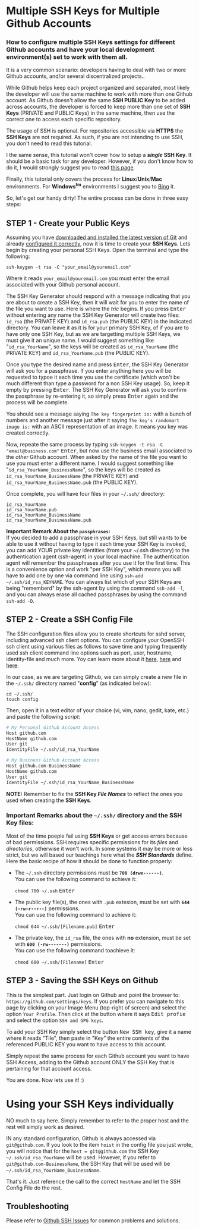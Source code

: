 # Multiple SSH Keys for Multiple Github Accounts
### How to configure multiple SSH Keys settings for different Github accounts and have your local development environment(s) set to work with them all.

It is a very common scenario: developers having to deal with two or more Github accounts, and/or several discentralized projects..

While Github helps keep each project organized and separated, most likely the developer will use the same machine to work with more than one Github account. As Github doesn't allow the same **SSH PUBLIC Key** to be added across accounts, the developer is forced to keep more than one set of **SSH Keys** (PRIVATE and PUBLIC Keys) in the same machine, then use the correct one to access each specific repository.

The usage of SSH is optional. For repositories accessible via **HTTPS** the **SSH Keys** are not required. As such, if you are not intending to use SSH, you don't need to read this tutorial.

I the same sense, this tutorial won't cover how to setup a **_single_ SSH Key**. It should be a basic task for any developer. However, if you don't know how to do it, I would strongly suggest you to read <a href="https://help.github.com/articles/generating-a-new-ssh-key-and-adding-it-to-the-ssh-agent/" target="_blank">this page</a>. 

Finally, this tutorial only covers the process for **Linux**/**Unix**/**Mac** environments. For <b>Windows<sup>tm</sup></b> environments I suggest you to <a href="http://www.bing.com/search?q=Setting+up+Git+and+GitHub+for+development+on+Windows&go=Submit&qs=n&form=QBLH&pq=setting+up+git+and+github+for+development+on+windows&sc=0-52&sp=-1&sk=&cvid=FC7B8D05F6D64B4D8B3B487FC862CD24" target="_blank">Bing</a> it.

So, let's get our handy dirty! The entire process can be done in three easy steps:


STEP 1 - Create your Public Keys
---------------------------------

Assuming you have <a href="https://git-scm.com/downloads" target="_blank">downloaded and installed the latest version of Git</a> and already <a href="https://git-scm.com/book/uz/v2/Customizing-Git-Git-Configuration#_git_config" target="_blank">configured it correctly</a>, now it is time to create your **SSH Keys**. Lets begin by creating your personal SSH Keys. Open the terminal and type the following: 

```shell
ssh-keygen -t rsa -C "your_email@youremail.com"
```
Where it reads `your_email@youremail.com` you must enter the email associated with your Github personal account.

The SSH Key Generator should respond with a message indicating that you are about to create a SSH Key, then it will wait for you to enter the name of the file you want to use. Here is where the _tric_ begins. If you press <kbd>Enter</kbd> without entering any name the SSH Key Generator will create two files: `id_rsa` (the PRIVATE KEY) and `id_rsa.pub` (the PUBLIC KEY) in the indicated directory. You can leave it as it is for your primary SSH Key, of if you are to have only one SSH Key, but as we are targetting multiple SSH Keys, we must give it an unique name. I would suggest something like "`id_rsa_YourName`", so the keys will be created as `id_rsa_YourName` (the PRIVATE KEY) and `id_rsa_YourName.pub` (the PUBLIC KEY).

Once you type the desired name and press <kbd>Enter</kbd>, the SSH Key Generator will ask you for a passphrase. If you enter anything here you will be requested to typoe it each time you use the certificate (which won't be much different than type a password for a non SSH Key usage). So, keep it empty by pressing <kbd>Enter</kbd>. The SSH Key Generator will ask you to confirm the passphrase by re-entering it, so simply press <kbd>Enter</kbd> again and the process will be complete.

You should see a message saying `The key fingerprint is:` with a bunch of numbers and another message just after it saying `The key's randomart image is:` with an ASCII representation of an image. It means you key was created correctly.

Now, repeate the same process by typing `ssh-keygen -t rsa -C "email@business.com"` <kbd>Enter</kbd>, but now use the business emaill associated to the _other_ Github account. When asked by the name of the file you want to use you must enter a different name. I would suggest something like "`id_rsa_YourName_BusinessName`", so the keys will be created as `id_rsa_YourName_BusinessName` (the PRIVATE KEY) and `id_rsa_YourName_BusinessName.pub` (the PUBLIC KEY).

Once complete, you will have four files in your `~/.ssh/` directory:

```
id_rsa_YourName
id_rsa_YourName.pub
id_rsa_YourName_BusinessName
id_rsa_YourName_BusinessName.pub
```

**Important Remark About the `passphrases`:**  
If you decided to add a passphrase in your SSH Keys, but still wants to be able to use it without having to type it each time your SSH Key is invoked, you can add YOUR private key identities (from your ~/.ssh directory) to the authentication agent (ssh-agent) in your local machine. The authentication agent will remember the passphrases after you use it for the first time. This is a convenience option and work "per SSH Key", which means you will have to add one by one via command line using `ssh-add ~/.ssh/id_rsa_KEYNAME`. You can always list which of your SSH Keys are being "rememberd" by the ssh-agent by using the command `ssh-add -l`, and you can always erase all cached passphrases by using the command `ssh-add -D`.


STEP 2 - Create a SSH Config File
---------------------------------

The SSH configuration files allow you to create shortcuts for sshd server, including advanced ssh client options. You can configure your OpenSSH ssh client using various files as follows to save time and typing frequently used ssh client command line options such as port, user, hostname, identity-file and much more. Yoy can learn more about it <a href="http://www.cyberciti.biz/faq/create-ssh-config-file-on-linux-unix/" target="_blank">here</a>, <a href="https://sanctum.geek.nz/arabesque/uses-for-ssh-config/" target="_blank">here</a> and <a href="http://linux.die.net/man/5/ssh_config" target="_blank">here</a>.

In our case, as we are targeting Github, we can simply create a new file in the `~/.ssh/` directory named "**config**" (as indicated below):

```shell
cd ~/.ssh/
touch config
```

Then, open it in a text editor of your choice (vi, vim, nano, gedit, kate, etc.) and paste the following _script_:

```bash
# My Personal Github Account Access
Host github.com
HostName github.com
User git
IdentityFile ~/.ssh/id_rsa_YourName

# My Business Github Account Access
Host github.com-BusinessName
HostName github.com
User git
IdentityFile ~/.ssh/id_rsa_YourName_BusinessName
```

**NOTE:** Remember to fix the **SSH Key _File Names_** to reflect the ones you used when creating the **SSH Keys**.

### Important Remarks about the `~/.ssh/` directory and the **SSH Key** files:

Most of the time poeple fail using **SSH Keys** or get access errors because of bad permissions. SSH requires specific permissions for its _files_ and _directories_, otherwise it won't work. In some systems it may be more or less strict, but we will based our teachings here what the **_SSH Standards_** define. Here the basic recipe of how it should be done to function properly:

- The `~/.ssh` directory permissions must be **`700 (drwx------)`**.  
  You can use the following command to achieve it:
  
  `chmod 700 ~/.ssh` <kbd>Enter</kbd>
  
- The public key file(s), the ones with `.pub` extesion, must be set with **`644 (-rw-r--r--)`** permissions.  
  You can use the following command to achieve it:
  
  `chmod 644 ~/.ssh/[Filename.pub]` <kbd>Enter</kbd>
  
- The private key, the `id_rsa` file, the ones with **no** extension, must be set with **`600 (-rw-------)`** permissions.  
  You can use the following command toachieve it:
  
  `chmod 600 ~/.ssh/[Filename]` <kbd>Enter</kbd>
  


STEP 3 - Saving the SSH Keys on Github
--------------------------------------

This is the simplest part. Just login on Github and point the browser to: `https://github.com/settings/keys`. If you prefer you can navigate to this page by clicking on your Image Menu (top-right of screen) and select the option `Your Profile`. Then click at the button where it says <kbd>Edit profie</kbd> and select the option `SSH and GPG keys`. 

To add your SSH Key simply select the button <kbd>New SSH key</kbd>, give it a name where it reads "Tile", then paste in "Key" the entire contents of the referenced PUBLIC KEY you want to have access to this account.

Simply repeat the same process for each Github account you want to have SSH Access, adding to the Github account ONLY the SSH Key that is pertaining for that account access.

You are done. Now lets use it! :)


Using your SSH Keys individually
================================

NO much to say here. Simply remember to refer to the proper host and the rest will simply work as desired. 

IN any standard configuration, Github is always accessed via `git@github.com`. If you look to the item `hoist` in the config file you just wrote, you will notice that for the `host = git@github.com` the SSH Key `~/.ssh/id_rsa_YourName` will be used. However, if you refer to `git@github.com-BusinessName`, the SSH Key that will be used will be `~/.ssh/id_rsa_YourName_BusinessName`.

That's it. Just reference the call to the correct `HostName` and let the SSH Config File do the rest.


Troubleshooting
---------------
Please refer to [Github SSH Issues](http://help.github.com/ssh-issues/) for common problems and solutions.


